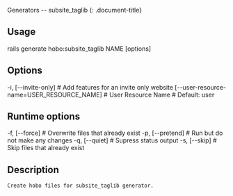 Generators -- subsite\_taglib
{: .document-title}


## Usage

    

  rails generate hobo:subsite_taglib NAME [options]


## Options

    

  -i, [--invite-only]                            # Add features for an invite only website
      [--user-resource-name=USER_RESOURCE_NAME]  # User Resource Name
                                                 # Default: user


## Runtime options

    

  -f, [--force]    # Overwrite files that already exist
  -p, [--pretend]  # Run but do not make any changes
  -q, [--quiet]    # Supress status output
  -s, [--skip]     # Skip files that already exist


## Description

    

    Create hobo files for subsite_taglib generator.
